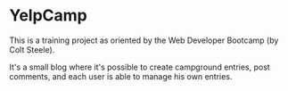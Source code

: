 # YelpCamp

This is a training project as oriented by the Web Developer Bootcamp (by Colt Steele).

It's a small blog where it's possible to create campground entries, post comments, and each user is able to manage his own entries.

